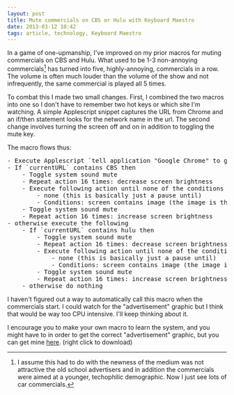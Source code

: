 ```yaml
---
layout: post
title: Mute commercials on CBS or Hulu with Keyboard Maestro
date: 2013-03-12 10:42 
tags: article, technology, Keyboard Maestro 
---
```


In a game of one-upmanship, I've improved on my prior macros for muting commercials on CBS and Hulu. What used to be 1-3 non-annoying commercials[^1363103721-fn1] has turned into five, highly-annoying, commercials in a row. The volume is often much louder than the volume of the show and not infrequently, the same commercial is played all 5 times.

To combat this I made two small changes. First, I combined the two macros into one so I don't have to remember two hot keys or which site I'm watching. A simple Applescript snippet captures the URL from Chrome and an if/then statement looks for the network name in the url. The second change involves turning the screen off and on in addition to toggling the mute key.

The macro flows thus:

<pre>
- Execute Applescript `tell application "Google Chrome" to get the URL of active tab of first window` and save results to variable `currentURL`
- If `currentURL` contains CBS then
    - Toggle system sound mute
    - Repeat action 16 times: decrease screen brightness
    - Execute following action until none of the conditions are met
        - none (this is basically just a pause until)
        - Conditions: screen contains image (the image is the "advertisement" graphic that is displayed during a commercial)
    - Toggle system sound mute
    - Repeat action 16 times: increase screen brightness
- otherwise execute the following
    - If `currentURL` contains hulu then
        - Toggle system sound mute
        - Repeat action 16 times: decrease screen brightness
        - Execute following action until none of the conditions are met
            - none (this is basically just a pause until)
            - Conditions: screen contains image (the image is the "advertisement" graphic that is displayed during a commercial)
        - Toggle system sound mute
        - Repeat action 16 times: increase screen brightness
    - otherwise do nothing
</pre>

I haven't figured out a way to automatically call this macro when the commercials start. I could watch for the "advertisement" graphic but I think that would be way too CPU intensive. I'll keep thinking about it.

I encourage you to make your own macro to learn the system, and you might have to in order to get the correct "advertisement" graphic, but you can get mine [here](/images/mute_Commercials.kmmacros). (right click to download)

[^1363103721-fn1]: I assume this had to do with the newness of the medium was not attractive the old school advertisers and in addition the commercials were aimed at a younger, techophilic demographic. Now I just see lots of car commercials.